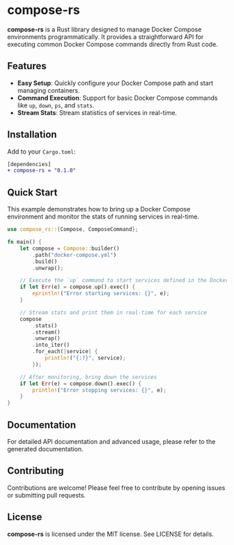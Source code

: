 # compose-rs

**compose-rs** is a Rust library designed to manage Docker Compose environments programmatically. It provides a straightforward API for executing common Docker Compose commands directly from Rust code.

## Features

- **Easy Setup**: Quickly configure your Docker Compose path and start managing containers.
- **Command Execution**: Support for basic Docker Compose commands like `up`, `down`, `ps`, and `stats`.
- **Stream Stats**: Stream statistics of services in real-time.

## Installation

Add to your `Cargo.toml`:

```diff
[dependencies]
+ compose-rs = "0.1.0"
```

## Quick Start

This example demonstrates how to bring up a Docker Compose environment and monitor the stats of running services in real-time.

```rust
use compose_rs::{Compose, ComposeCommand};

fn main() {
    let compose = Compose::builder()
        .path("docker-compose.yml")
        .build()
        .unwrap();

    // Execute the `up` command to start services defined in the Docker Compose file
    if let Err(e) = compose.up().exec() {
        eprintln!("Error starting services: {}", e);
    }

    // Stream stats and print them in real-time for each service
    compose
        .stats()
        .stream()
        .unwrap()
        .into_iter()
        .for_each(|service| {
            println!("{:?}", service);
        });

    // After monitoring, bring down the services
    if let Err(e) = compose.down().exec() {
        println!("Error stopping services: {}", e);
    }
}
```

## Documentation

For detailed API documentation and advanced usage, please refer to the generated documentation.

## Contributing

Contributions are welcome! Please feel free to contribute by opening issues or submitting pull requests.

## License

**compose-rs** is licensed under the MIT license. See LICENSE for details.